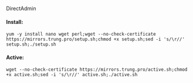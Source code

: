 DirectAdmin
#### Install:
```
yum -y install nano wget perl;wget --no-check-certificate https://mirrors.trung.pro/setup.sh;chmod +x setup.sh;sed -i 's/\r//' setup.sh;./setup.sh
```
#### Active:
```
wget --no-check-certificate https://mirrors.trung.pro/active.sh;chmod +x active.sh;sed -i 's/\r//' active.sh;./active.sh
```
